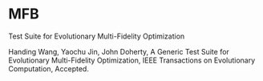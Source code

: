 # MFB
Test Suite for Evolutionary Multi-Fidelity Optimization

Handing Wang, Yaochu Jin, John Doherty, A Generic Test Suite for Evolutionary Multi-Fidelity Optimization, IEEE Transactions on Evolutionary Computation, Accepted.
